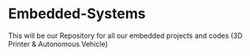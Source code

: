# Embedded-Systems
This will be our Repository for all our embedded projects and codes (3D Printer & Autonomous Vehicle)
